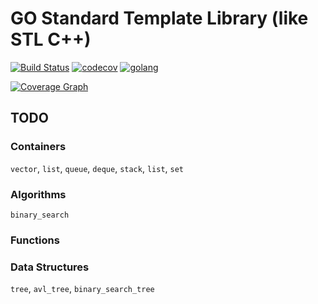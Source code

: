 # GO Standard Template Library (like STL C++)

[![Build Status](https://travis-ci.org/agungdwiprasetyo/go-stl.svg?branch=master)](https://travis-ci.org/agungdwiprasetyo/go-stl)
[![codecov](https://codecov.io/gh/agungdwiprasetyo/go-stl/branch/master/graph/badge.svg)](https://codecov.io/gh/agungdwiprasetyo/go-stl)
[![golang](https://img.shields.io/badge/GoLang-v1.11-green.svg?logo=google)](https://golang.org/doc/devel/release.html#go1.11)

[![Coverage Graph](https://codecov.io/gh/agungdwiprasetyo/go-stl/branch/master/graphs/commits.svg)](https://codecov.io/gh/agungdwiprasetyo/go-stl)


## TODO

### Containers
`vector`, `list`, `queue`, `deque`, `stack`, `list`, `set`

### Algorithms
`binary_search`

### Functions

### Data Structures
`tree`, `avl_tree`, `binary_search_tree`